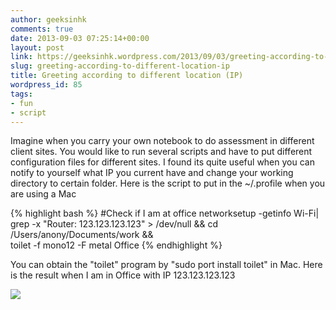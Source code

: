 ```yaml
---
author: geeksinhk
comments: true
date: 2013-09-03 07:25:14+00:00
layout: post
link: https://geeksinhk.wordpress.com/2013/09/03/greeting-according-to-different-location-ip/
slug: greeting-according-to-different-location-ip
title: Greeting according to different location (IP)
wordpress_id: 85
tags:
- fun
- script
---
```


Imagine when you carry your own notebook to do assessment in different client sites. You would like to run several scripts and have to put different configuration files for different sites. I found its quite useful when you can notify to yourself what IP you current have and change your working directory to certain folder. Here is the script to put in the ~/.profile when you are using a Mac


{% highlight bash %}
#Check if I am at office
networksetup -getinfo Wi-Fi| grep -x "Router: 123.123.123.123" > /dev/null && cd /Users/anony/Documents/work && \
toilet -f mono12 -F metal Office
{% endhighlight %}

You can obtain the "toilet" program by "sudo port install toilet" in Mac.
Here is the result when I am in Office with IP 123.123.123.123

[![](http://geeksinhk.files.wordpress.com/2013/09/7cf11-screenshot2011-12-13at4-55-39pm.png?w=300)](http://4.bp.blogspot.com/-XsEL7Kcod6Y/TucU5yAOVOI/AAAAAAAAPjQ/DGeg9XPF4t8/s1600/Screen+Shot+2011-12-13+at+4.55.39+PM.png)
